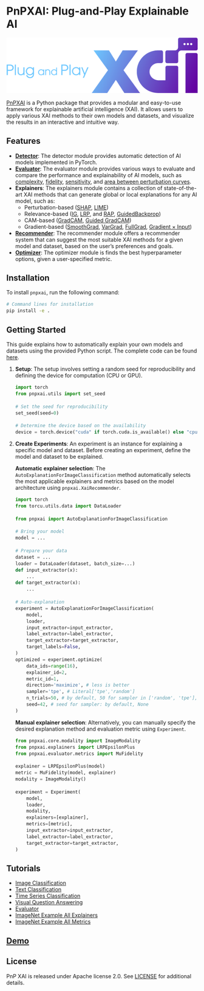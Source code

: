 # PnPXAI: Plug-and-Play Explainable AI

<div align='center'>
    <img src="assets/pnpxai_logo_horizontal.png">
</div>

[PnPXAI](https://openxaiproject.github.io/pnpxai/) is a Python package that provides a modular and easy-to-use framework for explainable artificial intelligence (XAI). It allows users to apply various XAI methods to their own models and datasets, and visualize the results in an interactive and intuitive way.

## Features

- [**Detector**](pnpxai/core/detector/): The detector module provides automatic detection of AI models implemented in PyTorch.
- [**Evaluator**](pnpxai/core/evaluator/metrics/): The evaluator module provides various ways to evaluate and compare the performance and explainability of AI models, such as [complexity](pnpxai/core/evaluator/metrics/complexity.py), [fidelity](pnpxai/core/evaluator/metrics/mu_fidelity.py), [sensitivity](pnpxai/core/evaluator/metrics/sensitivity.py), and [area between perturbation curves](pnpxai/core/evaluator/metrics/pixel_flipping.py).
- **Explainers**: The explainers module contains a collection of state-of-the-art XAI methods that can generate global or local explanations for any AI model, such as:
	- Perturbation-based ([SHAP](pnpxai/explainers/kernel_shap.py), [LIME](pnpxai/explainers/lime.py))
	- Relevance-based ([IG](pnpxai/explainers/integrated_gradients.py), [LRP](pnpxai/explainers/lrp.py), and [RAP](pnpxai/explainers/rap), [GuidedBackprop](pnpxai/explainers/guided_backprop.py))
	- CAM-based ([GradCAM](pnpxai/explainers/grad_cam.py), [Guided GradCAM](pnpxai/explainers/guided_grad_cam.py))
	- Gradient-based ([SmoothGrad](pnpxai/explainers/smooth_grad.py), [VarGrad](pnpxai/explainers/var_grad.py), [FullGrad](pnpxai/explainers/full_grad.py), [Gradient &times; Input](pnpxai/explainers/grad_x_input.py))
- [**Recommender**](pnpxai/core/recommender): The recommender module offers a recommender system that can suggest the most suitable XAI methods for a given model and dataset, based on the user’s preferences and goals.
- [**Optimizer**](pnpxai/evaluator/optimizer): The optimizer module is finds the best hyperparameter options, given a user-specified metric.

## Installation

To install `pnpxai`, run the following command:

```bash
# Command lines for installation
pip install -e .
```

## Getting Started

This guide explains how to automatically explain your own models and datasets using the provided Python script. The complete code can be found [here](tutorials/auto_explanation_imagenet_example.py).

1. **Setup**: The setup involves setting a random seed for reproducibility and defining the device for computation (CPU or GPU). 
    
    ```python
    import torch
    from pnpxai.utils import set_seed
    
    # Set the seed for reproducibility
    set_seed(seed=0)
    
    # Determine the device based on the availability
    device = torch.device("cuda" if torch.cuda.is_available() else "cpu")
    ```
    
2. **Create Experiments**: An experiment is an instance for explaining a specific model and dataset. Before creating an experiment, define the model and dataset to be explained.

    **Automatic explainer selection**: The `AutoExplanationForImageClassification` method automatically selects the most applicable explainers and metrics based on the model architecture using `pnpxai.XaiRecommender`.
        
    ```python
    import torch
    from torcu.utils.data import DataLoader

    from pnpxai import AutoExplanationForImageClassification

    # Bring your model
    model = ...

    # Prepare your data
    dataset = ...
    loader = DataLoader(dataset, batch_size=...)
    def input_extractor(x):
        ...
    def target_extractor(x):
        ...

    # Auto-explanation
    experiment = AutoExplanationForImageClassification(
        model,
        loader,
        input_extractor=input_extractor,
        label_extractor=label_extractor,
        target_extractor=target_extractor,
        target_labels=False,
    )
    optimized = experiment.optimize(
        data_ids=range(16),
        explainer_id=2,
        metric_id=1,
        direction='maximize', # less is better
        sampler='tpe', # Literal['tpe','random']
        n_trials=50, # by default, 50 for sampler in ['random', 'tpe'], None for ['grid']
        seed=42, # seed for sampler: by default, None
    )
    ```
        
    **Manual explainer selection**: Alternatively, you can manually specify the desired explanation method and evaluation metric using `Experiment`.
        
    ```python
    from pnpxai.core.modality import ImageModality
    from pnpxai.explainers import LRPEpsilonPlus
    from pnpxai.evaluator.metrics import MuFidelity
    
    explainer = LRPEpsilonPlus(model)
    metric = MuFidelity(model, explainer)
    modality = ImageModality()

    experiment = Experiment(
        model,
        loader,
        modality,
        explainers=[explainer],
        metrics=[metric],
        input_extractor=input_extractor,
        label_extractor=label_extractor,
        target_extractor=target_extractor,
    )
    ```


## Tutorials
- [Image Classification](tutorials/auto_explanation_imagenet_example.py)
- [Text Classification](tutorials/auto_explanation_imdb_example.py)
- [Time Series Classification](tutorials/auto_explanation_ts_example.py)
- [Visual Question Answering](tutorials/auto_explanation_vqa_example.py)
- [Evaluator](tutorials/evaluator.py)
- [ImageNet Example All Explainers](tutorials/imagenet_example_all_explainers.md)
- [ImageNet Example All Metrics](tutorials/imagenet_example_all_metrics.md)

## [Demo](https://openxaiproject.github.io/pnpxai/demo/)

## License

PnP XAI is released under Apache license 2.0. See [LICENSE](LICENSE) for additional details.

